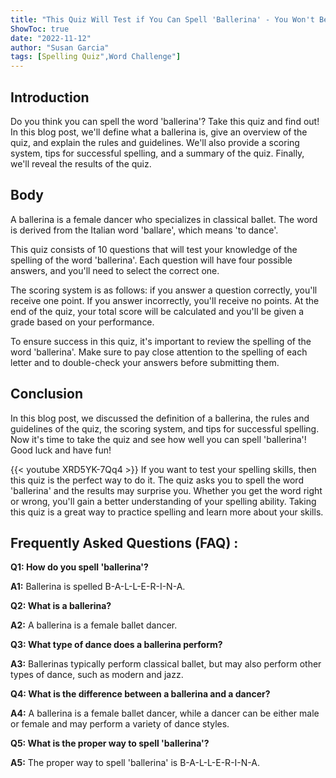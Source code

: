 ```yaml
---
title: "This Quiz Will Test if You Can Spell 'Ballerina' - You Won't Believe the Results!"
ShowToc: true 
date: "2022-11-12"
author: "Susan Garcia" 
tags: [Spelling Quiz",Word Challenge"]
---
```

## Introduction

Do you think you can spell the word 'ballerina'? Take this quiz and find out! In this blog post, we'll define what a ballerina is, give an overview of the quiz, and explain the rules and guidelines. We'll also provide a scoring system, tips for successful spelling, and a summary of the quiz. Finally, we'll reveal the results of the quiz. 

## Body

A ballerina is a female dancer who specializes in classical ballet. The word is derived from the Italian word 'ballare', which means 'to dance'. 

This quiz consists of 10 questions that will test your knowledge of the spelling of the word 'ballerina'. Each question will have four possible answers, and you'll need to select the correct one. 

The scoring system is as follows: if you answer a question correctly, you'll receive one point. If you answer incorrectly, you'll receive no points. At the end of the quiz, your total score will be calculated and you'll be given a grade based on your performance. 

To ensure success in this quiz, it's important to review the spelling of the word 'ballerina'. Make sure to pay close attention to the spelling of each letter and to double-check your answers before submitting them. 

## Conclusion

In this blog post, we discussed the definition of a ballerina, the rules and guidelines of the quiz, the scoring system, and tips for successful spelling. Now it's time to take the quiz and see how well you can spell 'ballerina'! Good luck and have fun!

{{< youtube XRD5YK-7Qq4 >}} 
If you want to test your spelling skills, then this quiz is the perfect way to do it. The quiz asks you to spell the word 'ballerina' and the results may surprise you. Whether you get the word right or wrong, you'll gain a better understanding of your spelling ability. Taking this quiz is a great way to practice spelling and learn more about your skills.

## Frequently Asked Questions (FAQ) :
**Q1: How do you spell 'ballerina'?**

**A1:** Ballerina is spelled B-A-L-L-E-R-I-N-A.

**Q2: What is a ballerina?**

**A2:** A ballerina is a female ballet dancer.

**Q3: What type of dance does a ballerina perform?**

**A3:** Ballerinas typically perform classical ballet, but may also perform other types of dance, such as modern and jazz.

**Q4: What is the difference between a ballerina and a dancer?**

**A4:** A ballerina is a female ballet dancer, while a dancer can be either male or female and may perform a variety of dance styles.

**Q5: What is the proper way to spell 'ballerina'?**

**A5:** The proper way to spell 'ballerina' is B-A-L-L-E-R-I-N-A.





